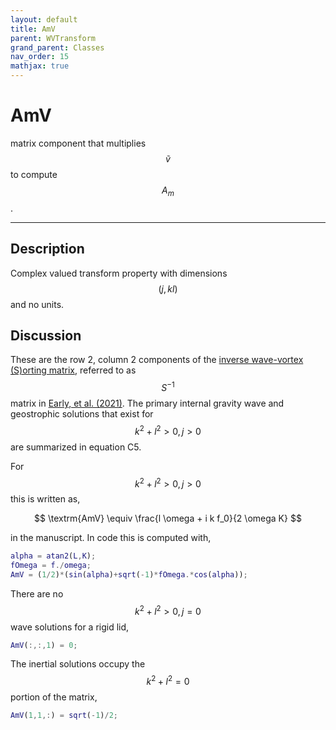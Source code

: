 ```yaml
---
layout: default
title: AmV
parent: WVTransform
grand_parent: Classes
nav_order: 15
mathjax: true
---
```


#  AmV

matrix component that multiplies $$\tilde{v}$$ to compute $$A_m$$.


---

## Description
Complex valued transform property with dimensions $$(j,kl)$$ and no units.

## Discussion

These are the row 2, column 2 components of the [inverse wave-vortex (S)orting matrix](/mathematical-introduction/transformations.html), referred to as $$S^{-1}$$ matrix in [Early, et al. (2021)](https://doi.org/10.1017/jfm.2020.995). The primary internal gravity wave and geostrophic solutions that exist for $$k^2+l^2>0, j>0$$ are summarized in equation C5.

For $$k^2+l^2>0, j>0$$ this is written as,

$$
\textrm{AmV} \equiv \frac{l \omega + i k f_0}{2 \omega K}
$$

in the manuscript. In code this is computed with,

```matlab
alpha = atan2(L,K);
fOmega = f./omega;
AmV = (1/2)*(sin(alpha)+sqrt(-1)*fOmega.*cos(alpha));
```

There are no $$k^2+l^2>0, j=0$$ wave solutions for a rigid lid,

```matlab
AmV(:,:,1) = 0;
```

The inertial solutions occupy the $$k^2+l^2=0$$ portion of the matrix,

```matlab
AmV(1,1,:) = sqrt(-1)/2;
```

